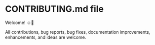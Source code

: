 # CONTRIBUTING.md file

Welcome! ☺️🎉

All contributions, bug reports, bug fixes, documentation improvements, enhancements, and ideas are welcome.
